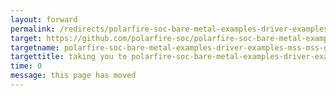 ```yaml
---
layout: forward
permalink: /redirects/polarfire-soc-bare-metal-examples-driver-examples-mss-mss-gpio
target: https://github.com/polarfire-soc/polarfire-soc-bare-metal-examples/tree/main/driver-examples/mss/mss-gpio
targetname: polarfire-soc-bare-metal-examples-driver-examples-mss-mss-gpiossss
targettitle: taking you to polarfire-soc-bare-metal-examples-driver-examples-mss-mss-gpio
time: 0
message: this page has moved
---
```

